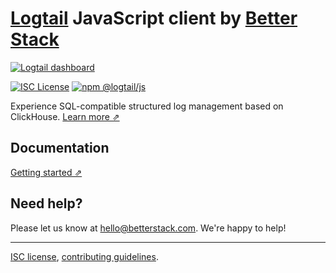 # [Logtail](https://betterstack.com/logtail) JavaScript client by [Better Stack](https://betterstack.com/)

[![Logtail dashboard](https://user-images.githubusercontent.com/19272921/154085622-59997d5a-3f91-4bc9-a815-3b8ead16d28d.jpeg)](https://betterstack.com/logtail)


[![ISC License](https://img.shields.io/badge/license-ISC-ff69b4.svg)](https://github.com/logtail/logtail-js/blob/master/LICENSE.md)
[![npm @logtail/js](https://img.shields.io/npm/v/@logtail/js?color=success&label=npm%20%40logtail%2Fjs)](https://www.npmjs.com/package/@logtail/js)

Experience SQL-compatible structured log management based on ClickHouse. [Learn more ⇗](https://logtail.com/)

## Documentation

[Getting started ⇗](https://betterstack.com/docs/logs/javascript/)

## Need help?
Please let us know at [hello@betterstack.com](mailto:hello@betterstack.com). We're happy to help!

---

[ISC license](https://github.com/logtail/logtail-js/blob/master/LICENSE.md), [contributing guidelines](https://github.com/logtail/logtail-js/blob/master/CONTRIBUTING.md).
